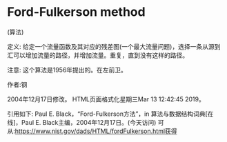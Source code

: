 # Ford-Fulkerson method


(算法)



定义:
给定一个流量函数及其对应的残差图(一个最大流量问题)，选择一条从源到汇可以增加流量的路径，并增加流量。重复，直到没有这样的路径。



注意:
这个算法是1956年提出的。在左前卫。


作者:钢







2004年12月17日修改。
HTML页面格式化星期三Mar 13 12:42:45 2019。



引用如下:
Paul E. Black，“Ford-Fulkerson方法”，in
算法与数据结构词典[在线]，Paul E. Black主编，2004年12月17日。(今天访问)
可从:https://www.nist.gov/dads/HTML/fordFulkerson.html获得